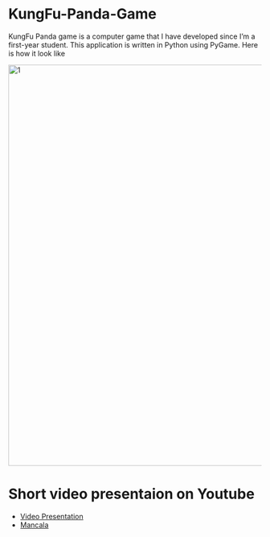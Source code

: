# KungFu-Panda-Game
KungFu Panda game is a computer game that I have developed since I’m a first-year student. This application is written in Python using PyGame. Here is how it look like

<img width="797" alt="1" src="https://user-images.githubusercontent.com/59832457/142821703-ef09dc0e-06a8-411d-8d12-a5986c1d6f6a.png">

# Short video presentaion on Youtube

* [Video Presentation](https://youtu.be/IrOYQ-4LHQY)
* [Mancala](https://youtu.be/51RvDiHQ-iI)



